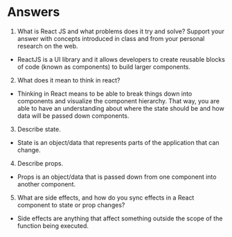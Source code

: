 # Answers

1. What is React JS and what problems does it try and solve? Support your answer with concepts introduced in class and from your personal research on the web.

- ReactJS is a UI library and it allows developers to create reusable blocks of code (known as components) to build larger components.

2. What does it mean to think in react?

- Thinking in React means to be able to break things down into components and visualize the component hierarchy. That way, you are able to have an understanding about where the state should be and how data will be passed down components.

3. Describe state.

- State is an object/data that represents parts of the application that can change.

4. Describe props.

- Props is an object/data that is passed down from one component into another component.

5. What are side effects, and how do you sync effects in a React component to state or prop changes?

- Side effects are anything that affect something outside the scope of the function being executed.
